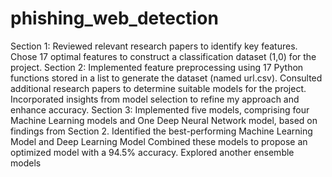 # phishing_web_detection

Section 1:
Reviewed relevant research papers to identify key features.
Chose 17 optimal features to construct a classification dataset (1,0) for the project.
Section 2:
Implemented feature preprocessing using 17 Python functions stored in a list to generate the dataset (named url.csv).
Consulted additional research papers to determine suitable models for the project.
Incorporated insights from model selection to refine my approach and enhance accuracy.
Section 3:
Implemented five models, comprising four Machine Learning models and One Deep Neural Network model, based on findings from Section 2.
Identified the best-performing Machine Learning Model and Deep Learning Model
Combined these models to propose an optimized model with a 94.5% accuracy.
Explored another ensemble models
